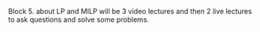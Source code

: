 

Block 5. about LP and MILP will be 3 video lectures and then 2 live lectures to ask questions and solve some problems.

